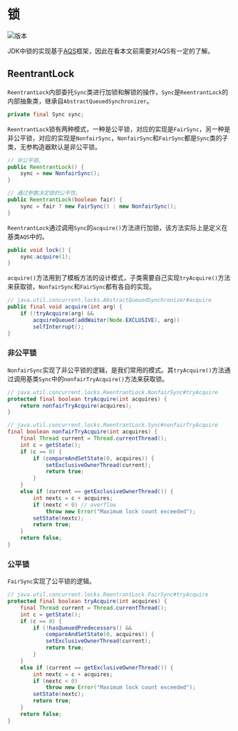 # 锁

![版本](https://img.shields.io/badge/java-11-red.svg)

JDK中锁的实现基于[AQS](aqs.md)框架，因此在看本文前需要对AQS有一定的了解。

## ReentrantLock

`ReentrantLock`内部委托`Sync`类进行加锁和解锁的操作，`Sync`是`ReentrantLock`的内部抽象类，继承自`AbstractQueuedSynchronizer`。

```java
private final Sync sync;
```

`ReentrantLock`锁有两种模式，一种是公平锁，对应的实现是`FairSync`，另一种是非公平锁，对应的实现是`NonfairSync`，`NonfairSync`和`FairSync`都是`Sync`类的子类，无参构造器默认是非公平锁。

```java
// 非公平锁。
public ReentrantLock() {
    sync = new NonfairSync();
}

// 通过参数决定锁的公平性。
public ReentrantLock(boolean fair) {
    sync = fair ? new FairSync() : new NonfairSync();
}
```

`ReentrantLock`通过调用`Sync`的`acquire()`方法进行加锁，该方法实际上是定义在基类`AQS`中的。

```java
public void lock() {
    sync.acquire(1);
}
```

`acquire()`方法用到了模板方法的设计模式，子类需要自己实现`tryAcquire()`方法来获取锁，`NonfairSync`和`FairSync`都有各自的实现。

```java
// java.util.concurrent.locks.AbstractQueuedSynchronizer#acquire
public final void acquire(int arg) {
    if (!tryAcquire(arg) &&
        acquireQueued(addWaiter(Node.EXCLUSIVE), arg))
        selfInterrupt();
}
```

### 非公平锁

`NonfairSync`实现了非公平锁的逻辑，是我们常用的模式。其`tryAcquire()`方法通过调用基类`Sync`中的`nonfairTryAcquire()`方法来获取锁。

```java
// java.util.concurrent.locks.ReentrantLock.NonfairSync#tryAcquire
protected final boolean tryAcquire(int acquires) {
    return nonfairTryAcquire(acquires);
}

// java.util.concurrent.locks.ReentrantLock.Sync#nonfairTryAcquire
final boolean nonfairTryAcquire(int acquires) {
    final Thread current = Thread.currentThread();
    int c = getState();
    if (c == 0) {
        if (compareAndSetState(0, acquires)) {
            setExclusiveOwnerThread(current);
            return true;
        }
    }
    else if (current == getExclusiveOwnerThread()) {
        int nextc = c + acquires;
        if (nextc < 0) // overflow
            throw new Error("Maximum lock count exceeded");
        setState(nextc);
        return true;
    }
    return false;
}
```


### 公平锁

`FairSync`实现了公平锁的逻辑。

```java
// java.util.concurrent.locks.ReentrantLock.FairSync#tryAcquire
protected final boolean tryAcquire(int acquires) {
    final Thread current = Thread.currentThread();
    int c = getState();
    if (c == 0) {
        if (!hasQueuedPredecessors() &&
            compareAndSetState(0, acquires)) {
            setExclusiveOwnerThread(current);
            return true;
        }
    }
    else if (current == getExclusiveOwnerThread()) {
        int nextc = c + acquires;
        if (nextc < 0)
            throw new Error("Maximum lock count exceeded");
        setState(nextc);
        return true;
    }
    return false;
}
```
